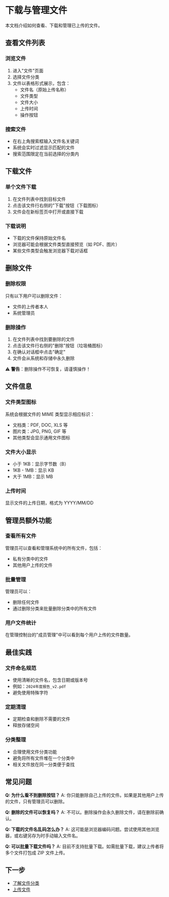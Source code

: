 # 下载与管理文件

本文档介绍如何查看、下载和管理已上传的文件。

## 查看文件列表

### 浏览文件

1. 进入"文件"页面
2. 选择文件分类
3. 文件以表格形式展示，包含：
   - 文件名（原始上传名称）
   - 文件类型
   - 文件大小
   - 上传时间
   - 操作按钮

### 搜索文件

- 在右上角搜索框输入文件名关键词
- 系统会实时过滤显示匹配的文件
- 搜索范围限定在当前选择的分类内

## 下载文件

### 单个文件下载

1. 在文件列表中找到目标文件
2. 点击该文件行右侧的"下载"按钮（下载图标）
3. 文件会在新标签页中打开或直接下载

### 下载说明

- 下载的文件保持原始文件名
- 浏览器可能会根据文件类型直接预览（如 PDF、图片）
- 某些文件类型会触发浏览器下载对话框

## 删除文件

### 删除权限

只有以下用户可以删除文件：

- 文件的上传者本人
- 系统管理员

### 删除操作

1. 在文件列表中找到要删除的文件
2. 点击该文件行右侧的"删除"按钮（垃圾桶图标）
3. 在确认对话框中点击"确定"
4. 文件会从系统和存储中永久删除

⚠️ **警告**：删除操作不可恢复，请谨慎操作！

## 文件信息

### 文件类型图标

系统会根据文件的 MIME 类型显示相应标识：

- 文档类：PDF, DOC, XLS 等
- 图片类：JPG, PNG, GIF 等
- 其他类型会显示通用文件图标

### 文件大小显示

- 小于 1KB：显示字节数（B）
- 1KB - 1MB：显示 KB
- 大于 1MB：显示 MB

### 上传时间

显示文件的上传日期，格式为 YYYY/MM/DD

## 管理员额外功能

### 查看所有文件

管理员可以查看和管理系统中的所有文件，包括：

- 私有分类中的文件
- 其他用户上传的文件

### 批量管理

管理员可以：

- 删除任何文件
- 通过删除分类来批量删除分类中的所有文件

### 用户文件统计

在管理控制台的"成员管理"中可以看到每个用户上传的文件数量。

## 最佳实践

### 文件命名规范

- 使用清晰的文件名，包含日期或版本号
- 例如：`2024年度报告_v2.pdf`
- 避免使用特殊字符

### 定期清理

- 定期检查和删除不需要的文件
- 释放存储空间

### 分类整理

- 合理使用文件分类功能
- 避免将所有文件堆在一个分类中
- 相关文件放在同一分类便于查找

## 常见问题

**Q: 为什么看不到删除按钮？**
A: 你只能删除自己上传的文件。如果是其他用户上传的文件，只有管理员可以删除。

**Q: 删除的文件可以恢复吗？**
A: 不可以。删除操作会永久删除文件，请在删除前确认。

**Q: 下载的文件名乱码怎么办？**
A: 这可能是浏览器编码问题。尝试使用其他浏览器，或右键另存为时手动输入文件名。

**Q: 可以批量下载文件吗？**
A: 目前不支持批量下载。如需批量下载，建议上传者将多个文件打包成 ZIP 文件上传。

## 下一步

- [了解文件分类](./categories.md)
- [上传文件](./uploading.md)
